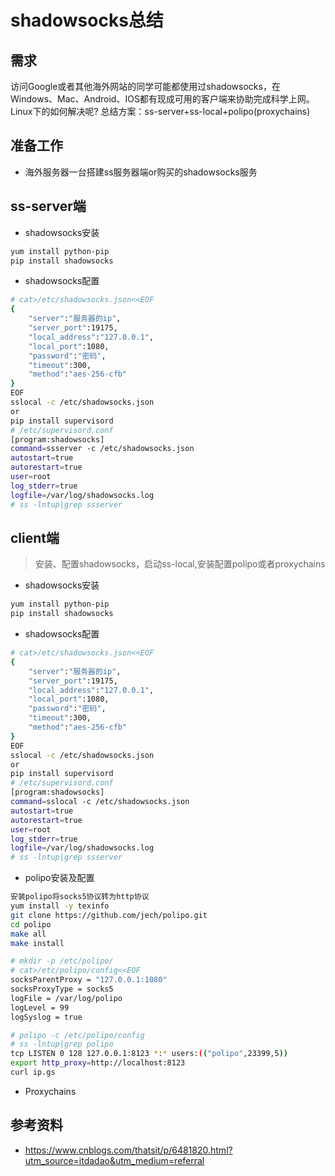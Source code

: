# shadowsocks总结
## 需求
访问Google或者其他海外网站的同学可能都使用过shadowsocks，在Windows、Mac、Android、IOS都有现成可用的客户端来协助完成科学上网。
Linux下的如何解决呢?
总结方案：ss-server+ss-local+polipo(proxychains)
## 准备工作
- 海外服务器一台搭建ss服务器端or购买的shadowsocks服务

## ss-server端
- shadowsocks安装
``` bash
yum install python-pip
pip install shadowsocks
```
- shadowsocks配置
``` bash
# cat>/etc/shadowsocks.json<<EOF
{
    "server":"服务器的ip",
    "server_port":19175,
    "local_address":"127.0.0.1",
    "local_port":1080,
    "password":"密码",
    "timeout":300,
    "method":"aes-256-cfb"
}
EOF
sslocal -c /etc/shadowsocks.json
or
pip install supervisord
# /etc/supervisord.conf
[program:shadowsocks]
command=ssserver -c /etc/shadowsocks.json
autostart=true
autorestart=true
user=root
log_stderr=true
logfile=/var/log/shadowsocks.log
# ss -lntup|grep ssserver
```
## client端
> 安装、配置shadowsocks，启动ss-local,安装配置polipo或者proxychains

- shadowsocks安装
``` bash
yum install python-pip
pip install shadowsocks
```
- shadowsocks配置
``` bash
# cat>/etc/shadowsocks.json<<EOF
{
    "server":"服务器的ip",
    "server_port":19175,
    "local_address":"127.0.0.1",
    "local_port":1080,
    "password":"密码",
    "timeout":300,
    "method":"aes-256-cfb"
}
EOF
sslocal -c /etc/shadowsocks.json
or
pip install supervisord
# /etc/supervisord.conf
[program:shadowsocks]
command=sslocal -c /etc/shadowsocks.json
autostart=true
autorestart=true
user=root
log_stderr=true
logfile=/var/log/shadowsocks.log
# ss -lntup|grep ssserver
```
- polipo安装及配置
``` bash
安装polipo将socks5协议转为http协议
yum install -y texinfo
git clone https://github.com/jech/polipo.git
cd polipo
make all
make install

# mkdir -p /etc/polipo/
# cat>/etc/polipo/config<<EOF
socksParentProxy = "127.0.0.1:1080"
socksProxyType = socks5
logFile = /var/log/polipo
logLevel = 99
logSyslog = true

# polipo -c /etc/polipo/config
# ss -lntup|grep polipo
tcp LISTEN 0 128 127.0.0.1:8123 *:* users:(("polipo",23399,5))
export http_proxy=http://localhost:8123
curl ip.gs
```
- Proxychains

## 参考资料
- https://www.cnblogs.com/thatsit/p/6481820.html?utm_source=itdadao&utm_medium=referral
